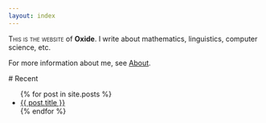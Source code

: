 ```yaml
---
layout: index
---
```

<span style="font-variant:small-caps;">This is the website</span> of **Oxide**. I write about mathematics, linguistics, computer science, etc.

For more information about me, see [About]({{site.url}}/about).
<section markdown="1">
# Recent
  <ul>
  {% for post in site.posts %}
      <li> <a href="{{ post.url }}">{{ post.title }}</a></li>
  {% endfor %}
  </ul>
</section>
